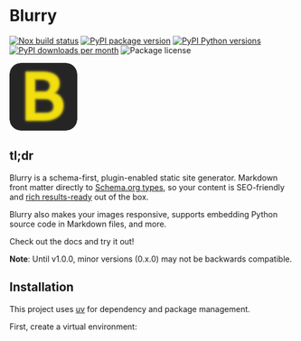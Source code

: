 # Blurry

[![Nox build status](https://github.com/blurry-dev/blurry/actions/workflows/github-actions-nox.yml/badge.svg?branch=main)](https://github.com/blurry-dev/blurry/actions/workflows/github-actions-nox.yml)
[![PyPI package version](https://img.shields.io/pypi/v/blurry-cli.svg)](https://pypi.org/project/blurry-cli/)
[![PyPI Python versions](https://img.shields.io/pypi/pyversions/blurry-cli.svg)](https://pypi.org/project/blurry-cli/)
[![PyPI downloads per month](https://img.shields.io/pypi/dm/blurry-cli.svg)](https://pypi.python.org/pypi/blurry-cli/)
![Package license](https://img.shields.io/github/license/blurry-dev/blurry.svg)

![Blurry logo](https://github.com/blurry-dev/blurry/raw/main/docs/content/favicon.png)

## tl;dr

Blurry is a schema-first, plugin-enabled static site generator.
Markdown front matter directly to [Schema.org types](https://schema.org/docs/full.html), so your content is SEO-friendly and [rich results-ready](https://developers.google.com/search/docs/appearance/structured-data/search-gallery) out of the box.

Blurry also makes your images responsive, supports embedding Python source code in Markdown files, and more.

Check out the docs and try it out!

**Note**: Until v1.0.0, minor versions (0.x.0) may not be backwards compatible.

## Installation

This project uses [uv](https://github.com/astral-sh/uv) for dependency and package management.

First, create a virtual environment:
